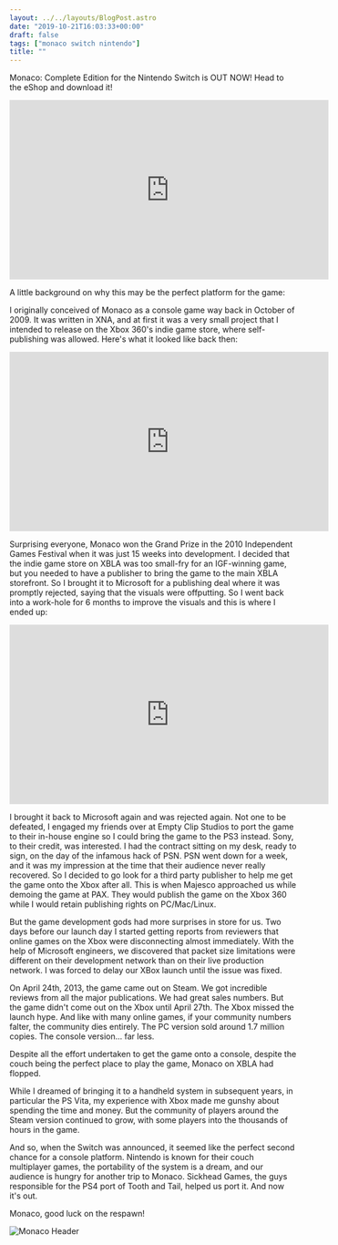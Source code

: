 ```yaml
---
layout: ../../layouts/BlogPost.astro
date: "2019-10-21T16:03:33+00:00"
draft: false
tags: ["monaco switch nintendo"]
title: ""
---
```


Monaco: Complete Edition for the Nintendo Switch is OUT NOW! Head to the eShop and download it!

<div class="vid-box"><iframe width="560" height="315" src="https://www.youtube.com/embed/s_0kQW7Qdkc" frameborder="0" allow="autoplay; encrypted-media" allowfullscreen></iframe></div>

A little background on why this may be the perfect platform for the game:

I originally conceived of Monaco as a console game way back in October of 2009. It was written in XNA, and at first it was a very small project that I intended to release on the Xbox 360's indie game store, where self-publishing was allowed. Here's what it looked like back then:

<div class="vid-box"><iframe width="560" height="315" src="https://www.youtube.com/embed/lFnc6Fdhs2k" frameborder="0" allow="autoplay; encrypted-media" allowfullscreen></iframe></div>

Surprising everyone, Monaco won the Grand Prize in the 2010 Independent Games Festival when it was just 15 weeks into development. I decided that the indie game store on XBLA was too small-fry for an IGF-winning game, but you needed to have a publisher to bring the game to the main XBLA storefront. So I brought it to Microsoft for a publishing deal where it was promptly rejected, saying that the visuals were offputting. So I went back into a work-hole for 6 months to improve the visuals and this is where I ended up:

<div class="vid-box"><iframe width="560" height="315" src="https://www.youtube.com/embed/YVMKILbEEcA" frameborder="0" allow="autoplay; encrypted-media" allowfullscreen></iframe></div>

I brought it back to Microsoft again and was rejected again. Not one to be defeated, I engaged my friends over at Empty Clip Studios to port the game to their in-house engine so I could bring the game to the PS3 instead. Sony, to their credit, was interested. I had the contract sitting on my desk, ready to sign, on the day of the infamous hack of PSN. PSN went down for a week, and it was my impression at the time that their audience never really recovered. So I decided to go look for a third party publisher to help me get the game onto the Xbox after all. This is when Majesco approached us while demoing the game at PAX. They would publish the game on the Xbox 360 while I would retain publishing rights on PC/Mac/Linux.

But the game development gods had more surprises in store for us. Two days before our launch day I started getting reports from reviewers that online games on the Xbox were disconnecting almost immediately. With the help of Microsoft engineers, we discovered that packet size limitations were different on their development network than on their live production network. I was forced to delay our XBox launch until the issue was fixed.

On April 24th, 2013, the game came out on Steam. We got incredible reviews from all the major publications. We had great sales numbers. But the game didn't come out on the Xbox until April 27th. The Xbox missed the launch hype. And like with many online games, if your community numbers falter, the community dies entirely. The PC version sold around 1.7 million copies. The console version... far less.

Despite all the effort undertaken to get the game onto a console, despite the couch being the perfect place to play the game, Monaco on XBLA had flopped.

While I dreamed of bringing it to a handheld system in subsequent years, in particular the PS Vita, my experience with Xbox made me gunshy about spending the time and money. But the community of players around the Steam version continued to grow, with some players into the thousands of hours in the game.

And so, when the Switch was announced, it seemed like the perfect second chance for a console platform. Nintendo is known for their couch multiplayer games, the portability of the system is a dream, and our audience is hungry for another trip to Monaco. Sickhead Games, the guys responsible for the PS4 port of Tooth and Tail, helped us port it. And now it's out.

Monaco, good luck on the respawn!

![Monaco Header](https://imgur.com/GIQTFII.jpg)
